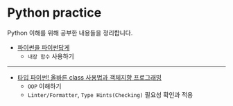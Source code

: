# Python practice
Python 이해를 위해 공부한 내용들을 정리합니다.

- [파이썬을 파이썬답게](https://programmers.co.kr/learn/courses/4008)
  - `내장 함수` 사용하기

---
- [타입 파이썬! 올바른 class 사용법과 객체지향 프로그래밍](https://www.inflearn.com/course/%ED%83%80%EC%9E%85-%ED%8C%8C%EC%9D%B4%EC%8D%AC/dashboard)
  - `OOP` 이해하기
  - `Linter/Formatter`, `Type Hints(Checking)` 필요성 확인과 적용